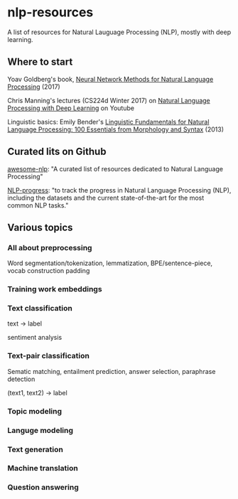 # nlp-resources
A list of resources for Natural Lauguage Processing (NLP), mostly with deep learning.

## Where to start

Yoav Goldberg's book, [Neural Network Methods for Natural Language Processing](https://www.amazon.com/Language-Processing-Synthesis-Lectures-Technologies/dp/1681732351/ref=tmm_hrd_swatch_0?_encoding=UTF8&qid=1530395039&sr=8-1) (2017)

Chris Manning's lectures (CS224d Winter 2017) on [Natural Language Processing with Deep Learning](https://www.youtube.com/playlist?list=PL3FW7Lu3i5Jsnh1rnUwq_TcylNr7EkRe6) on Youtube

Linguistic basics: Emily Bender's [Linguistic Fundamentals for Natural Language Processing: 100 Essentials from Morphology and Syntax](https://www.amazon.com/Linguistic-Fundamentals-Natural-Language-Processing/dp/1627050116/ref=sr_1_1?ie=UTF8&qid=1530395715&sr=8-1&keywords=Linguistic+Fundamentals+for+Natural+Language+Processing%3A+100+Essentials+from+Morphology+and+Syntax) (2013)

## Curated lits on Github

[awesome-nlp](https://github.com/keon/awesome-nlp): "A curated list of resources dedicated to Natural Language Processing"

[NLP-progress](https://github.com/sebastianruder/NLP-progress): "to track the progress in Natural Language Processing (NLP), including the datasets and the current state-of-the-art for the most common NLP tasks."


## Various topics

### All about preprocessing

Word segmentation/tokenization, lemmatization, BPE/sentence-piece, vocab construction padding

### Training work embeddings

### Text classification

text -> label

sentiment analysis

### Text-pair classification

Sematic matching, entailment prediction, answer selection, paraphrase detection

(text1, text2) -> label

### Topic modeling

### Languge modeling

### Text generation

### Machine translation

### Question answering

